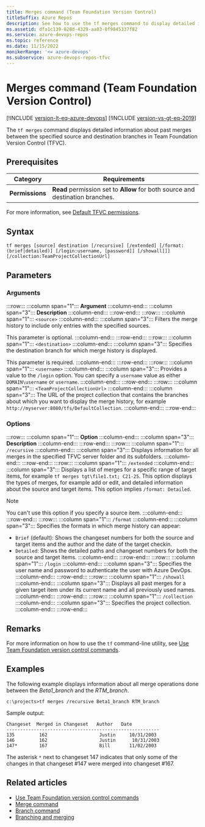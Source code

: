 ```yaml
---
title: Merges command (Team Foundation Version Control)
titleSuffix: Azure Repos
description: See how to use the tf merges command to display detailed information about past merges between specified source and destination branches.
ms.assetid: dfa1c139-028d-4329-aa03-0f9845337f82
ms.service: azure-devops-repos
ms.topic: reference
ms.date: 11/15/2022
monikerRange: '<= azure-devops'
ms.subservice: azure-devops-repos-tfvc
---
```



# Merges command (Team Foundation Version Control)

[!INCLUDE [version-lt-eq-azure-devops](../../includes/version-lt-eq-azure-devops.md)]
[!INCLUDE [version-vs-gt-eq-2019](../../includes/version-vs-gt-eq-2019.md)]

The `tf merges` command displays detailed information about past merges between the specified source and destination branches in Team Foundation Version Control (TFVC).

## Prerequisites

| Category | Requirements |
|--------------|-------------|
|**Permissions**|**Read** permission set to **Allow** for both source and destination branches. |

For more information, see  [Default TFVC permissions](../../organizations/security/default-tfvc-permissions.md).

## Syntax

```
tf merges [source] destination [/recursive] [/extended] [/format:(brief|detailed)] [/login:username, [password]] [/showall]]] [/collection:TeamProjectCollectionUrl]
```

## Parameters

### Arguments

:::row:::
   :::column span="1":::
   **Argument**
   :::column-end:::
   :::column span="3":::
   **Description**
   :::column-end:::
:::row-end:::
:::row:::
   :::column span="1":::
   `<source>`
   :::column-end:::
   :::column span="3":::
   Filters the merge history to include only entries with the specified sources.

   This parameter is optional.
   :::column-end:::
:::row-end:::
:::row:::
   :::column span="1":::
   `<destination>`
   :::column-end:::
   :::column span="3":::
   Specifies the destination branch for which merge history is displayed.

   This parameter is required.
   :::column-end:::
:::row-end:::
:::row:::
   :::column span="1":::
   `<username>`
   :::column-end:::
   :::column span="3":::
   Provides a value to the `/login` option. You can specify a `username` value as either `DOMAIN\username` or `username`.
   :::column-end:::
:::row-end:::
:::row:::
   :::column span="1":::
   `<TeamProjectCollectionUrl>`
   :::column-end:::
   :::column span="3":::
   The URL of the project collection that contains the branches about which you want to display the merge history, for example `http://myserver:8080/tfs/DefaultCollection`.
   :::column-end:::
:::row-end:::

### Options

:::row:::
   :::column span="1":::
   **Option**
   :::column-end:::
   :::column span="3":::
   **Description**
   :::column-end:::
:::row-end:::
:::row:::
   :::column span="1":::
   `/recursive`
   :::column-end:::
   :::column span="3":::
   Displays information for all merges in the specified TFVC server folder and its subfolders.
   :::column-end:::
:::row-end:::
:::row:::
   :::column span="1":::
   `/extended`
   :::column-end:::
   :::column span="3":::
   Displays a list of merges for a specific range of target items, for example `tf merges tgt\file1.txt; C21-25`. This option displays the types of merges, for example add or edit, and detailed information about the source and target items. This option implies `/format: Detailed`.

   > [!Note]  
   > You can't use this option if you specify a source item. 
   :::column-end:::
:::row-end:::
:::row:::
   :::column span="1":::
   `/format`
   :::column-end:::
   :::column span="3":::
   Specifies the formats in which merge history can appear:

   - `Brief` (default): Shows the changeset numbers for both the source and target items and the author and the date of the target checkin.
   - `Detailed`: Shows the detailed paths and changeset numbers for both the source and target items.
   :::column-end:::
:::row-end:::
:::row:::
   :::column span="1":::
   `/login`
   :::column-end:::
   :::column span="3":::
   Specifies the user name and password to authenticate the user with Azure DevOps.
   :::column-end:::
:::row-end:::
:::row:::
   :::column span="1":::
   `/showall`
   :::column-end:::
   :::column span="3":::
   Displays all past merges for a given target item under its current name and all previously used names.
   :::column-end:::
:::row-end:::
:::row:::
   :::column span="1":::
   `/collection`
   :::column-end:::
   :::column span="3":::
   Specifies the project collection.
   :::column-end:::
:::row-end:::

## Remarks

For more information on how to use the `tf` command-line utility, see [Use Team Foundation version control commands](use-team-foundation-version-control-commands.md).

## Examples

The following example displays information about all merge operations done between the *Beta1_branch* and the *RTM_branch*.

```
c:\projects>tf merges /recursive Beta1_branch RTM_branch
```

Sample output:

```
Changeset  Merged in Changeset   Author   Date
--------------------------------------------------------
135         162                   Justin     10/31/2003
146         162                   Justin      10/31/2003
147*        167                   Bill       11/02/2003
```

The asterisk `*` next to changeset 147 indicates that only some of the changes in that changeset #147 were merged into changeset #167.

## Related articles

- [Use Team Foundation version control commands](use-team-foundation-version-control-commands.md)  
- [Merge command](merge-command.md)  
- [Branch command](branch-command.md)  
- [Branching and merging](./branching-strategies-with-tfvc.md)